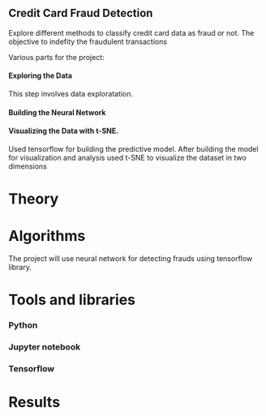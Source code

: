 ## Credit Card Fraud Detection
Explore different methods to classify credit card data as fraud or not. The objective to indefity the fraudulent transactions
 
Various parts for the project:
#### Exploring the Data
This step involves data exploratation.
#### Building the Neural Network
#### Visualizing the Data with t-SNE.
Used tensorflow for building the predictive model. After building the model for visualization and analysis used t-SNE to visualize the dataset in two dimensions

# Theory

# Algorithms
 The project will use neural network for detecting frauds using tensorflow library. 
 
 
 # Tools and libraries
 ### Python
 ### Jupyter notebook
 ### Tensorflow

 #### 
 
# Results
